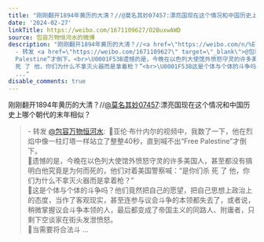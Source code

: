 ```yaml
---
title: "刚刚翻开1894年黄历的大清？//@莫名其妙07457:漂亮国现在这个情况和中国历史上哪个朝代的末年相似？ - 转发 @包容万物恒河水:&ensp;\U0001F53B亚伦·布什内尔的视频中..."
date: '2024-02-27'
linkTitle: https://weibo.com/1671109627/O2BuxwAWD
source: 包容万物恒河水的微博
description: "刚刚翻开1894年黄历的大清？//<a href=\"https://weibo.com/n/%E8%8E%AB%E5%90%8D%E5%85%B6%E5%A6%9907457\">@莫名其妙07457</a>:漂亮国现在这个情况和中国历史上哪个朝代的末年相似？<br><blockquote>
  - 转发 <a href=\"https://weibo.com/1671109627\" target=\"_blank\">@包容万物恒河水</a>: \U0001F53B亚伦·布什内尔的视频中，我数了一下，他在烈焰中像一柱灯塔一样站立了整整40秒，直到喊不出“Free
  Palestine”才倒下。<br>\U0001F53B遗憾的是，今晚在以色列大使馆外愤怒守灵的许多美国人，甚至都没有搞明白他究竟是为何而死的，他们对着美国警察喊：“是你们杀
  死 了 他，你们为什么不拿灭火器而是拿着枪？”<br>\U0001F53B这是个体与个体的斗争吗？他们竟然把自己的愿望，把自己思想上政治上的态度，当作了客观现实，甚至连参与议会斗争的本领都失去了，或者说，稍微掌握议会斗争本领的人，最后都变成了帝国主义的同路人、附庸者，只剩下空谈家在街头发泄愤怒。<br>\U0001F53B当需要将合法斗
  ..."
disable_comments: true
---
```

刚刚翻开1894年黄历的大清？//<a href="https://weibo.com/n/%E8%8E%AB%E5%90%8D%E5%85%B6%E5%A6%9907457">@莫名其妙07457</a>:漂亮国现在这个情况和中国历史上哪个朝代的末年相似？<br><blockquote> - 转发 <a href="https://weibo.com/1671109627" target="_blank">@包容万物恒河水</a>: 🔻亚伦·布什内尔的视频中，我数了一下，他在烈焰中像一柱灯塔一样站立了整整40秒，直到喊不出“Free Palestine”才倒下。<br>🔻遗憾的是，今晚在以色列大使馆外愤怒守灵的许多美国人，甚至都没有搞明白他究竟是为何而死的，他们对着美国警察喊：“是你们杀 死 了 他，你们为什么不拿灭火器而是拿着枪？”<br>🔻这是个体与个体的斗争吗？他们竟然把自己的愿望，把自己思想上政治上的态度，当作了客观现实，甚至连参与议会斗争的本领都失去了，或者说，稍微掌握议会斗争本领的人，最后都变成了帝国主义的同路人、附庸者，只剩下空谈家在街头发泄愤怒。<br>🔻当需要将合法斗 ...